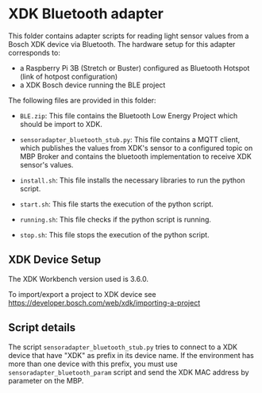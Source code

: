# XDK Bluetooth adapter

This folder contains adapter scripts for reading light sensor values from a Bosch XDK device via Bluetooth. The hardware setup for this adapter corresponds to:

 - a Raspberry Pi 3B (Stretch or Buster) configured as Bluetooth Hotspot (link of hotpost configuration)
 - a XDK Bosch device running the BLE project 

The following files are provided in this folder:
 
 - `BLE.zip`: This file contains the Bluetooth Low Energy Project which should be import to XDK.
 
 - `sensoradapter_bluetooth_stub.py`: This file contains a MQTT client, which publishes the values from XDK's sensor to a configured topic on MBP Broker and contains the bluetooth implementation to receive XDK sensor's values.

 - `install.sh`: This file installs the necessary libraries to run the python script.
 
 - `start.sh`: This file starts the execution of the python script.
 
 - `running.sh`: This file checks if the python script is running.
  
 - `stop.sh`: This file stops the execution of the python script.

## XDK Device Setup

The XDK Workbench version used is 3.6.0.

To import/export a project to XDK device see https://developer.bosch.com/web/xdk/importing-a-project

## Script details

The script `sensoradapter_bluetooth_stub.py` tries to connect to a XDK device that have "XDK" as prefix in its device name. If the environment  has more than one device with this prefix, you must use `sensoradapter_bluetooth_param` script and send the XDK MAC address by parameter on the MBP.

